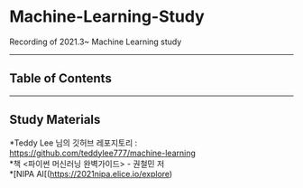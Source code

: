 # Machine-Learning-Study

Recording of 2021.3~ Machine Learning study

---
Table of Contents
---

---
Study Materials
---
*Teddy Lee 님의 깃허브 레포지토리 : <https://github.com/teddylee777/machine-learning>   
*책 <파이썬 머신러닝 완벽가이드> - 권철민 저   
*[NIPA AI[(https://2021nipa.elice.io/explore) 
